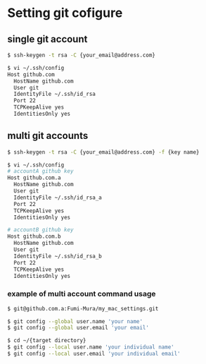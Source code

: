 # Setting git cofigure
## single git account
```sh
$ ssh-keygen -t rsa -C {your_email@address.com}
```

```sh
$ vi ~/.ssh/config
Host github.com
  HostName github.com
  User git
  IdentityFile ~/.ssh/id_rsa
  Port 22
  TCPKeepAlive yes
  IdentitiesOnly yes
```

## multi git accounts
```sh
$ ssh-keygen -t rsa -C {your_email@address.com} -f {key name}

$ vi ~/.ssh/config
# accountA github key
Host github.com.a
  HostName github.com
  User git
  IdentityFile ~/.ssh/id_rsa_a
  Port 22
  TCPKeepAlive yes
  IdentitiesOnly yes

# accountB github key
Host github.com.b
  HostName github.com
  User git
  IdentityFile ~/.ssh/id_rsa_b
  Port 22
  TCPKeepAlive yes
  IdentitiesOnly yes
```

### example of multi account command usage
<!-- use accountA key-->
```sh
$ git@github.com.a:Fumi-Mura/my_mac_settings.git
```

```sh
$ git config --global user.name 'your name'
$ git config --global user.email 'your email'
```

```sh
$ cd ~/{target directory}
$ git config --local user.name 'your individual name'
$ git config --local user.email 'your individual email'
```
